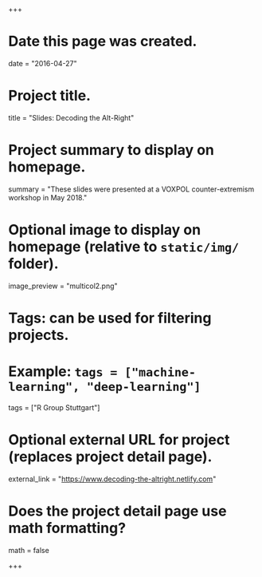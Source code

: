 +++
# Date this page was created.
date = "2016-04-27"

# Project title.
title = "Slides: Decoding the Alt-Right"

# Project summary to display on homepage.
summary = "These slides were presented at a VOXPOL counter-extremism workshop in May 2018."

# Optional image to display on homepage (relative to `static/img/` folder).
image_preview = "multicol2.png"

# Tags: can be used for filtering projects.
# Example: `tags = ["machine-learning", "deep-learning"]`
tags = ["R Group Stuttgart"]

# Optional external URL for project (replaces project detail page).
external_link = "https://www.decoding-the-altright.netlify.com"

# Does the project detail page use math formatting?
math = false

+++

